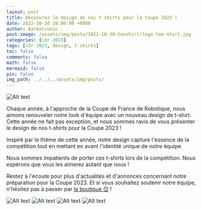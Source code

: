```yaml
---
layout: post
title: Découvrez le design de nos t-shirts pour la Coupe 2023 !
date: 2022-10-30 10:00:00 +0800
author: Barbatronic
post-image: /assets/img/posts/2022-10-30-teeshirt/logo-tee-shirt.jpg
categories: [cdr 2023]
tags: [cdr 2023, design, t-shirts]
toc: false
comments: false
math: false
mermaid: false
pin: false
img_path: ../../../assets/img/posts/
---
```

![Alt text](2022-10-30-teeshirt/logo-tee-shirt.jpg)

Chaque année, à l'approche de la Coupe de France de Robotique, nous aimons renouveler notre look d'équipe avec un nouveau design de t-shirt. Cette année ne fait pas exception, et nous sommes ravis de vous présenter le design de nos t-shirts pour la Coupe 2023 !

Inspiré par le thème de cette année, notre design capture l'essence de la compétition tout en mettant en avant l'identité unique de notre équipe. 

Nous sommes impatients de porter ces t-shirts lors de la compétition. Nous espérons que vous les aimerez autant que nous !

Restez à l'écoute pour plus d'actualités et d'annonces concernant notre préparation pour la Coupe 2023. Et si vous souhaitez soutenir notre équipe, n'hésitez pas à passer par [la boutique 😊](https://store.streamelements.com/barbatroniclive) !

![Alt text](2022-10-30-teeshirt/dessin-1.jpg)
![Alt text](2022-10-30-teeshirt/dessin-2.jpg)
![Alt text](2022-10-30-teeshirt/dessin-3.jpg)
![Alt text](2022-10-30-teeshirt/dessin-4.jpg)